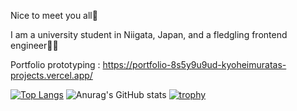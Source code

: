 Nice to meet you all🙌

I am a university student in Niigata, Japan, and a fledgling frontend engineer🙍‍♂️

Portfolio prototyping : 
https://portfolio-8s5y9u9ud-kyoheimuratas-projects.vercel.app/

[![Top Langs](https://github-readme-stats.vercel.app/api/top-langs/?username=kyohei-murata&layout=compact
)](https://github.com/anuraghazra/github-readme-stats)
![Anurag's GitHub stats](https://github-readme-stats.vercel.app/api?username=kyohei-murata)
[![trophy](https://github-profile-trophy.vercel.app/?username=kyohei-murata)](https://github.com/ryo-ma/github-profile-trophy)

